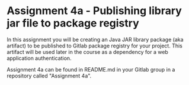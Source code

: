 # Assignment 4a - Publishing library jar file to package registry

In this assignment you will be creating an Java JAR library package (aka artifact) to be published to Gitlab package registry for your project.  This artifact will be used later in the course as a dependency for a web application authentication.

Assignment 4a can be found in README.md in your Gitlab group in a repository called "Assignment 4a". 

